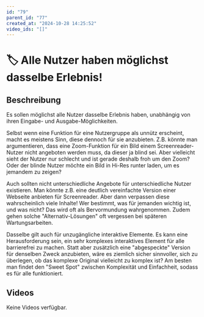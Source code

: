 ```yaml
---
id: "79"
parent_id: "77"
created_at: "2024-10-28 14:25:52"
video_ids: "[]"
---
```


# 🏷️ Alle Nutzer haben möglichst dasselbe Erlebnis!

## Beschreibung

Es sollen möglichst alle Nutzer dasselbe Erlebnis haben, unabhängig von ihren Eingabe- und Ausgabe-Möglichkeiten.

Selbst wenn eine Funktion für eine Nutzergruppe als unnütz erscheint, macht es meistens Sinn, diese dennoch für sie anzubieten. Z.B. könnte man argumentieren, dass eine Zoom-Funktion für ein Bild einem Screenreader-Nutzer nicht angeboten werden muss, da dieser ja blind sei. Aber vielleicht sieht der Nutzer nur schlecht und ist gerade deshalb froh um den Zoom? Oder der blinde Nutzer möchte ein Bild in Hi-Res runter laden, um es jemandem zu zeigen?

Auch sollten nicht unterschiedliche Angebote für unterschiedliche Nutzer existieren. Man könnte z.B. eine deutlich vereinfachte Version einer Webseite anbieten für Screenreader. Aber dann verpassen diese wahrscheinlich viele Inhalte! Wer bestimmt, was für jemanden wichtig ist, und was nicht? Das wird oft als Bervormundung wahrgenommen. Zudem gehen solche "Alternativ-Lösungen" oft vergessen bei späteren Wartungsarbeiten.

Dasselbe gilt auch für unzugängliche interaktive Elemente. Es kann eine Herausforderung sein, ein sehr komplexes interaktives Element für alle barrierefrei zu machen. Statt aber zusätzlich eine "abgespeckte" Version für denselben Zweck anzubieten, wäre es ziemlich sicher sinnvoller, sich zu überlegen, ob das komplexe Original vielleicht zu komplex ist? Am besten man findet den "Sweet Spot" zwischen Komplexität und Einfachheit, sodass es für alle funktioniert.

## Videos

Keine Videos verfügbar.
